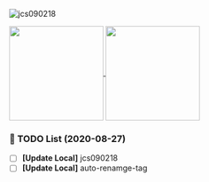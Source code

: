 <p align="left"> <img src="https://komarev.com/ghpvc/?username=jcs090218" alt="jcs090218" /> </p>

<a href="https://github.com/jcs090218">
  <img align="center" height="170px" src="https://github-readme-stats.vercel.app/api?username=jcs090218&show_icons=true&theme=dracula" />
</a>
<a href="https://github.com/jcs090218">
  <img align="center" height="170px" src="https://github-readme-stats.vercel.app/api/top-langs/?username=jcs090218&layout=compact&show_icons=true&theme=dracula" />
</a>

### :pencil: TODO List (2020-08-27)

- [ ] **[Update Local]** jcs090218
- [ ] **[Update Local]** auto-renamge-tag
